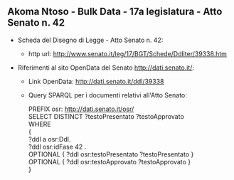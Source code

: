 ## Akoma Ntoso - Bulk Data - 17a legislatura - Atto Senato n. 42 ##

* Scheda del Disegno di Legge - Atto Senato n. 42:
	* http url: http://www.senato.it/leg/17/BGT/Schede/Ddliter/39338.htm

* Riferimenti al sito OpenData del Senato http://dati.senato.it/:
	* Link OpenData: http://dati.senato.it/ddl/39338
	* Query SPARQL per i documenti relativi all'Atto Senato:

        PREFIX osr: <http://dati.senato.it/osr/>  
		SELECT DISTINCT ?testoPresentato ?testoApprovato  
		WHERE  
		{  
		    ?ddl a osr:Ddl.  
		    ?ddl osr:idFase 42 .  
		    OPTIONAL { ?ddl osr:testoPresentato ?testoPresentato }  
		    OPTIONAL { ?ddl osr:testoApprovato ?testoApprovato }  
		}
		